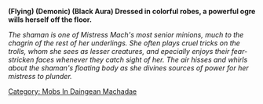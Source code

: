 **(Flying) (Demonic) (Black Aura) Dressed in colorful robes, a powerful
ogre wills herself off the floor.**

*The shaman is one of Mistress Mach's most senior minions, much to the
chagrin of the rest of her underlings. She often plays cruel tricks on
the trolls, whom she sees as lesser creatures, and epecially enjoys
their fear-stricken faces whenever they catch sight of her. The air
hisses and whirls about the shaman's floating body as she divines
sources of power for her mistress to plunder.*

[Category: Mobs In Daingean
Machadae](Category:_Mobs_In_Daingean_Machadae "wikilink")
